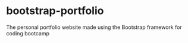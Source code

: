 # bootstrap-portfolio
The personal portfolio website made using the Bootstrap framework for coding bootcamp

